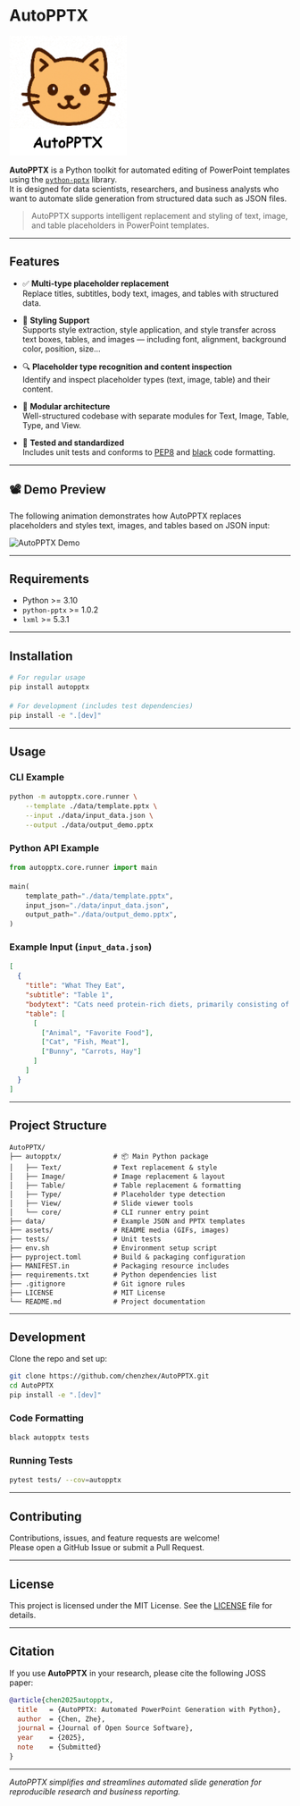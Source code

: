 # AutoPPTX

![alt text](https://raw.githubusercontent.com/chenzhex/AutoPPTX/main/assets/logo.png)

**AutoPPTX** is a Python toolkit for automated editing of PowerPoint templates using the [`python-pptx`](https://python-pptx.readthedocs.io/) library.  
It is designed for data scientists, researchers, and business analysts who want to automate slide generation from structured data such as JSON files.  
> AutoPPTX supports intelligent replacement and styling of text, image, and table placeholders in PowerPoint templates.

---

## Features

- ✅ **Multi-type placeholder replacement**  
  Replace titles, subtitles, body text, images, and tables with structured data.

- 🎨 **Styling Support**  
  Supports style extraction, style application, and style transfer across text boxes, tables, and images — including font, alignment, background color, position, size...

- 🔍 **Placeholder type recognition and content inspection**  
  Identify and inspect placeholder types (text, image, table) and their content.

- 🧩 **Modular architecture**  
  Well-structured codebase with separate modules for Text, Image, Table, Type, and View.

- 🧪 **Tested and standardized**  
  Includes unit tests and conforms to [PEP8](https://peps.python.org/pep-0008/) and [black](https://black.readthedocs.io/en/stable/) code formatting.

---

## 📽️ Demo Preview

The following animation demonstrates how AutoPPTX replaces placeholders and styles text, images, and tables based on JSON input:

![AutoPPTX Demo](https://raw.githubusercontent.com/chenzhex/AutoPPTX/main/assets/autopptx_demo.gif)

---

## Requirements

- Python >= 3.10  
- `python-pptx` >= 1.0.2  
- `lxml` >= 5.3.1  

---

## Installation

```bash
# For regular usage
pip install autopptx

# For development (includes test dependencies)
pip install -e ".[dev]"
```

---

## Usage

### CLI Example

```bash
python -m autopptx.core.runner \
    --template ./data/template.pptx \
    --input ./data/input_data.json \
    --output ./data/output_demo.pptx
```

### Python API Example

```python
from autopptx.core.runner import main

main(
    template_path="./data/template.pptx",
    input_json="./data/input_data.json",
    output_path="./data/output_demo.pptx",
)
```

### Example Input (`input_data.json`)

```json
[
  {
    "title": "What They Eat",
    "subtitle": "Table 1",
    "bodytext": "Cats need protein-rich diets, primarily consisting of meat.",
    "table": [
      [
        ["Animal", "Favorite Food"],
        ["Cat", "Fish, Meat"],
        ["Bunny", "Carrots, Hay"]
      ]
    ]
  }
]
```

---

## Project Structure

```
AutoPPTX/
├── autopptx/             # 📦 Main Python package
│   ├── Text/             # Text replacement & style
│   ├── Image/            # Image replacement & layout
│   ├── Table/            # Table replacement & formatting
│   ├── Type/             # Placeholder type detection
│   ├── View/             # Slide viewer tools
│   └── core/             # CLI runner entry point
├── data/                 # Example JSON and PPTX templates
├── assets/               # README media (GIFs, images)
├── tests/                # Unit tests
├── env.sh                # Environment setup script
├── pyproject.toml        # Build & packaging configuration
├── MANIFEST.in           # Packaging resource includes
├── requirements.txt      # Python dependencies list
├── .gitignore            # Git ignore rules
├── LICENSE               # MIT License
└── README.md             # Project documentation
```

---

## Development

Clone the repo and set up:

```bash
git clone https://github.com/chenzhex/AutoPPTX.git
cd AutoPPTX
pip install -e ".[dev]"
```

### Code Formatting

```bash
black autopptx tests
```

### Running Tests

```bash
pytest tests/ --cov=autopptx
```

---

## Contributing

Contributions, issues, and feature requests are welcome!  
Please open a GitHub Issue or submit a Pull Request.

---

## License

This project is licensed under the MIT License. See the [LICENSE](LICENSE) file for details.

---

## Citation

If you use **AutoPPTX** in your research, please cite the following JOSS paper:

```bibtex
@article{chen2025autopptx,
  title   = {AutoPPTX: Automated PowerPoint Generation with Python},
  author  = {Chen, Zhe},
  journal = {Journal of Open Source Software},
  year    = {2025},
  note    = {Submitted}
}
```

---

*AutoPPTX simplifies and streamlines automated slide generation for reproducible research and business reporting.*